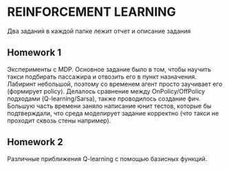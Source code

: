 # REINFORCEMENT LEARNING
Два задания в каждой папке лежит отчет и описание задания

## Homework 1

Эксперименты с MDP. Основное задание было в том, чтобы научить такси подбирать пассажира
и отвозить его в пункт назначения. Лабиринт небольшой, поэтому со временем агент просто заучивает его (формирует policy). Делалось сравнение между OnPolicy/OffPolicy подходами (Q-learning/Sarsa), также проводилось создание фич. Большую часть времени заняло написание юнит тестов, которые бы подтверждали, что среда моделирует задание корректно (что такси не проходит сквозь стены например).

## Homework 2
Различные приближения Q-learning с помощью базисных функций.
